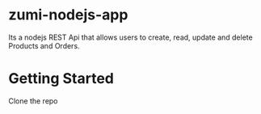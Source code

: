 # zumi-nodejs-app
Its a nodejs REST Api that allows users to create, read, update and delete Products and Orders.

# Getting Started
Clone the repo

